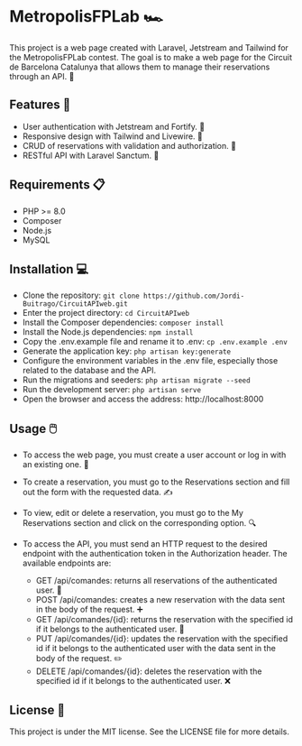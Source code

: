 # MetropolisFPLab 🏎️

This project is a web page created with Laravel, Jetstream and Tailwind for the MetropolisFPLab contest. The goal is to make a web page for the Circuit de Barcelona Catalunya that allows them to manage their reservations through an API. 🏁

## Features 🚀

- User authentication with Jetstream and Fortify. 🔐
- Responsive design with Tailwind and Livewire. 💅
- CRUD of reservations with validation and authorization. 📅
- RESTful API with Laravel Sanctum. 🚪

## Requirements 📋

- PHP >= 8.0
- Composer
- Node.js
- MySQL

## Installation 💻

- Clone the repository: `git clone https://github.com/Jordi-Buitrago/CircuitAPIweb.git`
- Enter the project directory: `cd CircuitAPIweb`
- Install the Composer dependencies: `composer install`
- Install the Node.js dependencies: `npm install`
- Copy the .env.example file and rename it to .env: `cp .env.example .env`
- Generate the application key: `php artisan key:generate`
- Configure the environment variables in the .env file, especially those related to the database and the API.
- Run the migrations and seeders: `php artisan migrate --seed`
- Run the development server: `php artisan serve`
- Open the browser and access the address: http://localhost:8000

## Usage 🖱️

- To access the web page, you must create a user account or log in with an existing one. 👤
- To create a reservation, you must go to the Reservations section and fill out the form with the requested data. ✍️
- To view, edit or delete a reservation, you must go to the My Reservations section and click on the corresponding option. 🔍
- To access the API, you must send an HTTP request to the desired endpoint with the authentication token in the Authorization header. The available endpoints are:

  - GET /api/comandes: returns all reservations of the authenticated user. 📄
  - POST /api/comandes: creates a new reservation with the data sent in the body of the request. ➕
  - GET /api/comandes/{id}: returns the reservation with the specified id if it belongs to the authenticated user. 🔎
  - PUT /api/comandes/{id}: updates the reservation with the specified id if it belongs to the authenticated user with the data sent in the body of the request. ✏️
  - DELETE /api/comandes/{id}: deletes the reservation with the specified id if it belongs to the authenticated user. ❌

## License 📝

This project is under the MIT license. See the LICENSE file for more details.

